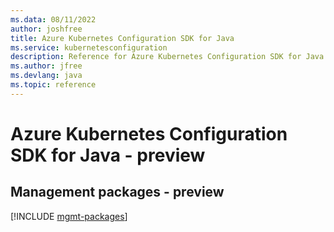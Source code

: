 ```yaml
---
ms.data: 08/11/2022
author: joshfree
title: Azure Kubernetes Configuration SDK for Java
ms.service: kubernetesconfiguration
description: Reference for Azure Kubernetes Configuration SDK for Java
ms.author: jfree
ms.devlang: java
ms.topic: reference
---
```

# Azure Kubernetes Configuration SDK for Java - preview

## Management packages - preview
[!INCLUDE [mgmt-packages](kubernetes-configuration-mgmt-index.md)]